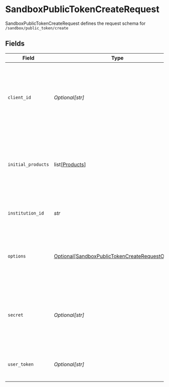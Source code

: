 # SandboxPublicTokenCreateRequest

SandboxPublicTokenCreateRequest defines the request schema for `/sandbox/public_token/create`


## Fields

| Field                                                                                                                                            | Type                                                                                                                                             | Required                                                                                                                                         | Description                                                                                                                                      |
| ------------------------------------------------------------------------------------------------------------------------------------------------ | ------------------------------------------------------------------------------------------------------------------------------------------------ | ------------------------------------------------------------------------------------------------------------------------------------------------ | ------------------------------------------------------------------------------------------------------------------------------------------------ |
| `client_id`                                                                                                                                      | *Optional[str]*                                                                                                                                  | :heavy_minus_sign:                                                                                                                               | Your Plaid API `client_id`. The `client_id` is required and may be provided either in the `PLAID-CLIENT-ID` header or as part of a request body. |
| `initial_products`                                                                                                                               | list[[Products](../../models/shared/products.md)]                                                                                                | :heavy_check_mark:                                                                                                                               | The products to initially pull for the Item. May be any products that the specified `institution_id`  supports. This array may not be empty.     |
| `institution_id`                                                                                                                                 | *str*                                                                                                                                            | :heavy_check_mark:                                                                                                                               | The ID of the institution the Item will be associated with                                                                                       |
| `options`                                                                                                                                        | [Optional[SandboxPublicTokenCreateRequestOptions]](../../models/shared/sandboxpublictokencreaterequestoptions.md)                                | :heavy_minus_sign:                                                                                                                               | An optional set of options to be used when configuring the Item. If specified, must not be `null`.                                               |
| `secret`                                                                                                                                         | *Optional[str]*                                                                                                                                  | :heavy_minus_sign:                                                                                                                               | Your Plaid API `secret`. The `secret` is required and may be provided either in the `PLAID-SECRET` header or as part of a request body.          |
| `user_token`                                                                                                                                     | *Optional[str]*                                                                                                                                  | :heavy_minus_sign:                                                                                                                               | The user token associated with the User data is being requested for.                                                                             |
